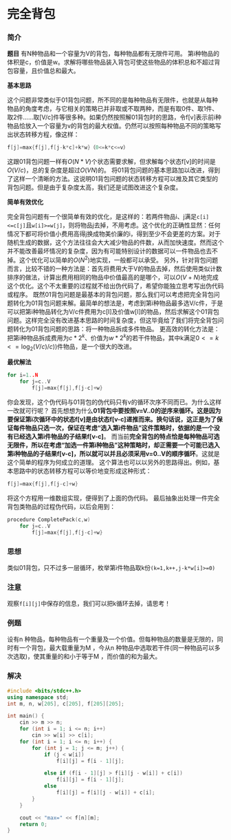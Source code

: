 # 完全背包

### 简介

**题目**
有N种物品和一个容量为V的背包，每种物品都有无限件可用。
第i种物品的体积是c，价值是w。求解将哪些物品装入背包可使这些物品的体积总和不超过背包容量，且价值总和最大。

**基本思路**

这个问题非常类似于01背包问题，所不同的是每种物品有无限件，也就是从每种物品的角度考虑，与它相关的策略已并非取或不取两种，而是有取0件、取1件、取2件……取[V/c]件等很多种。如果仍然按照解01背包时的思路，令f[v]表示前i种物品恰放入一个容量为v的背包的最大权值。仍然可以按照每种物品不同的策略写出状态转移方程，像这样：

```C++
f[j]=max{f[j],f[j-k*c]+k*w}（0<=k*c<=v）
```

这跟01背包问题一样有$O(N*V)$个状态需要求解，但求解每个状态f[v]的时间是$O(V/c)$，总的复杂度是超过$O(VN)$的。
将01背包问题的基本思路加以改进，得到了这样一个清晰的方法。这说明01背包问题的状态转移方程可以推及其它类型的背包问题。但是由于复杂度太高，我们还是试图改进这个复杂度。

**简单有效优化**

完全背包问题有一个很简单有效的优化，是这样的：若两件物品i、j满足`c[i]<=c[j]`且`w[i]>=w[j]`，则将物品j去掉，不用考虑。这个优化的正确性显然：任何情况下都可将价值小费用高得j换成物美价廉的i，得到至少不会更差的方案。对于随机生成的数据，这个方法往往会大大减少物品的件数，从而加快速度。然而这个并不能改善最坏情况的复杂度，因为有可能特别设计的数据可以一件物品也去不掉。这个优化可以简单的$O(N^2)$地实现，一般都可以承受。
另外，针对背包问题而言，比较不错的一种方法是：首先将费用大于V的物品去掉，然后使用类似计数排序的做法，计算出费用相同的物品中价值最高的是哪个，可以$O(V+N)$地完成这个优化。这个不太重要的过程就不给出伪代码了，希望你能独立思考写出伪代码或程序。
既然01背包问题是最基本的背包问题，那么我们可以考虑把完全背包问题转化为01背包问题来解。最简单的想法是，考虑到第i种物品最多选V/c件，于是可以把第i种物品转化为V/c件费用为c[I]及价值w[I]的物品，然后求解这个01背包问题。这样完全没有改进基本思路的时间复杂度，但这毕竟给了我们将完全背包问题转化为01背包问题的思路：将一种物品拆成多件物品。
更高效的转化方法是：把第i种物品拆成费用为$c*2^k$、价值为$w*2^k$的若干件物品，其中k满足$0<=k<=\log_2(V/c)/c))$件物品，是一个很大的改进。

**最优解法**

```C++
for i=1..N
    for j=c..V
        f[j]=max{f[j],f[j-c]+w}
```

你会发现，这个伪代码与01背包的伪代码只有v的循环次序不同而已。为什么这样一改就可行呢？
首先想想为什么**01背包中要按照v=V..0的逆序来循环。这是因为要保证第i次循环中的状态f[v]是由状态f[v-c]递推而来。换句话说，这正是为了保证每件物品只选一次，保证在考虑“选入第i件物品”这件策略时，依据的是一个没有已经选入第i件物品的子结果f[v-c]**。
而当前**完全背包的特点恰是每种物品可选无限件，所以在考虑“加选一件第i种物品”这种策略时，却正需要一个可能已选入第i种物品的子结果f[v-c]，所以就可以并且必须采用v=0..V的顺序循环**。这就是这个简单的程序为何成立的道理。
这个算法也可以以另外的思路得出。例如，基本思路中的状态转移方程可以等价地变形成这种形式：

```C++
f[j]=max{f[j],f[j-c]+w}
```

将这个方程用一维数组实现，便得到了上面的伪代码。
最后抽象出处理一件完全背包类物品的过程伪代码，以后会用到：

```C++
procedure CompletePack(c,w)
    for j=c..V
        f[j]=max{f[j],f[j-c]+w}
```

### 思想

类似01背包，只不过多一层循环，枚举第i件物品取k份`(k=1,k++,j-k*w[i]>=0)`

### 注意

观察`f[i][j]`中保存的信息，我们可以把k循环去掉，请思考！

### 例题

设有n
种物品，每种物品有一个重量及一个价值。但每种物品的数量是无限的，同时有一个背包，最大载重量为M
，今从n
种物品中选取若干件(同一种物品可以多次选取)，使其重量的和小于等于M
，而价值的和为最大。

### 解决

```C++
#include <bits/stdc++.h>
using namespace std;
int m, n, w[205], c[205], f[205][205];

int main() {
	cin >> m >> n;
	for (int i = 1; i <= n; i++)
		cin >> w[i] >> c[i];
	for (int i = 1; i <= n; i++) {
		for (int j = 1; j <= m; j++) {
			if (j < w[i])
				f[i][j] = f[i - 1][j];

			else if (f[i - 1][j] > f[i][j - w[i]] + c[i])
				f[i][j] = f[i - 1][j];
			else
				f[i][j] = f[i][j - w[i]] + c[i];
		}
	}

	cout << "max=" << f[n][m];
	return 0;
}
```

